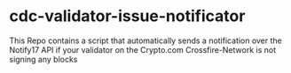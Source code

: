 # cdc-validator-issue-notificator
This Repo contains a script that automatically sends a notification over the Notify17 API if your validator on the Crypto.com Crossfire-Network is not signing any blocks
